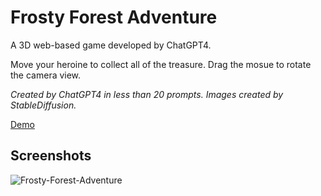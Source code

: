 Frosty Forest Adventure
=======================

A 3D web-based game developed by ChatGPT4.

Move your heroine to collect all of the treasure. Drag the mosue to rotate the camera view.

*Created by ChatGPT4 in less than 20 prompts. Images created by StableDiffusion.*

[Demo](https://frosty-forest-adventure.primaryobjects.repl.co/)

## Screenshots

![Frosty-Forest-Adventure](screenshots/screenshot.gif)
